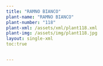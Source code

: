 ```yaml
---
title: "RAMNO BIANCO"
plant-name: "RAMNO BIANCO"
plant-number: "118"
plant-xml: /assets/xml/plant118.xml
plant-img: /assets/img/plant118.jpg
layout: single-xml
toc:true


---
```

